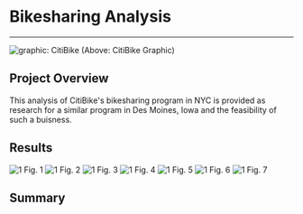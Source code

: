 
<!--                                                                                           Michelle Werner (7/10/2022)-->
# Bikesharing Analysis
---

<!--![alt](resources/___.png)-->
<img src="https://github.com/miwermi/bikesharing/blob/main/static/images/citibike.png" alt ="graphic: CitiBike">
(Above: CitiBike Graphic)

## Project Overview

This analysis of CitiBike's bikesharing program in NYC is provided as research for a similar program in Des Moines, Iowa and the feasibility of such a buisness.



## Results


<img src="https://github.com/miwermi/bikesharing/blob/main/static/images/1.png" alt ="1">
Fig. 1

<img src="https://github.com/miwermi/bikesharing/blob/main/static/images/2.png" alt ="1">
Fig. 2

<img src="https://github.com/miwermi/bikesharing/blob/main/static/images/3.png" alt ="1">
Fig. 3

<img src="https://github.com/miwermi/bikesharing/blob/main/static/images/4.png" alt ="1">
Fig. 4

<img src="https://github.com/miwermi/bikesharing/blob/main/static/images/5.png" alt ="1">
Fig. 5

<img src="https://github.com/miwermi/bikesharing/blob/main/static/images/6.png" alt ="1">
Fig. 6

<img src="https://github.com/miwermi/bikesharing/blob/main/static/images/7.png" alt ="1">
Fig. 7

## Summary


